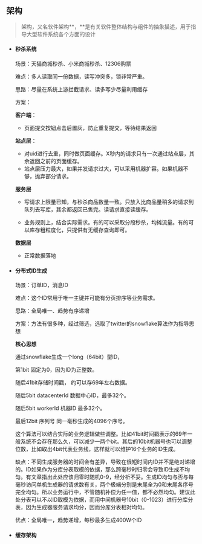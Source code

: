 ## 架构

> 架构，又名软件架构**，**是有关软件整体结构与组件的抽象描述，用于指导大型软件系统各个方面的设计 

- #### 秒杀系统

  场景：天猫商城秒杀、小米商城秒杀、12306购票

  难点：多人读取同一份数据，读写冲突多，锁非常严重。

  思路：尽量在系统上游拦截请求、读多写少尽量利用缓存

  方案：

  **客户端**：

  - 页面提交按钮点击后置灰，防止重复提交，等待结果返回

  **站点层**：

  - 对uid进行去重，同时做页面缓存。X秒内的请求只有一次通过站点层，其余返回之前的页面缓存。
  - 站点层压力最大，如果并发请求过大，可以采用机器扩容。如果机器不够，抛弃部分请求。

  **服务层**

  - 写请求上限量已知，与秒杀商品数量一致。只放入比商品量稍多的请求到队列去写库，其余都返回已售完。读请求直接读缓存。

  - 业务规则上，结合实际需求。有的可以采取分段秒杀，均摊流量。有的可以库存粗粒度化，只提供有无缓存查询即可。

  **数据层**

  - 正常数据落地

- #### 分布式ID生成

  场景：订单ID，消息ID

  难点：这个ID常用于唯一主键并可能有分页排序等业务需求。

  思路：全局唯一、趋势有序递增

  方案：方法有很多种，经过筛选，选取了twitter的snowflake算法作为指导思想

  **核心思想**

  通过snowflake生成一个long（64bit）型ID，

  第1bit 固定为0，因为ID为正整数。

  随后41bit存储时间戳， 约可以存69年左右数据。  

  随后5bit datacenterId 数据中心ID，最多32个。

  随后5bit workerId 机器ID 最多32个。

  最后12bit 序列号 同一毫秒生成的4096个序号。

  这个算法可以结合实际的业务逻辑做些调整。比如41bit时间戳表示的69年一般系统不会存在那么久，可以减少一两个bit。其后的10bit机器号也可以调整位数，比如取出4bit代表业务线，这样就可以维护16个业务的ID生成。

  缺点：不同生成服务器的时间会有差异，导致在很短时间内ID并不是绝对递增的。ID如果作为分库分表取模的依据，那么跨毫秒时归零会导致ID生成不均匀。有文章指出此处应该归零时随机0-9，经分析不妥。生成ID均匀与否与每毫秒访问单机生成器的请求数有关，两个极端分别是末尾全为0和末尾各序号完全均匀。所以业务运行中，不管随机补偿为任一值，都不必然均匀。建议此处分表可以不以ID取模为依据，而用中间机器号10bit（0-1023）进行分库分表，因为生成器服务请求均分，因而分库分表相对均匀。

  优点：全局唯一，趋势递增，每秒最多生成400W个ID

- #### 缓存架构

